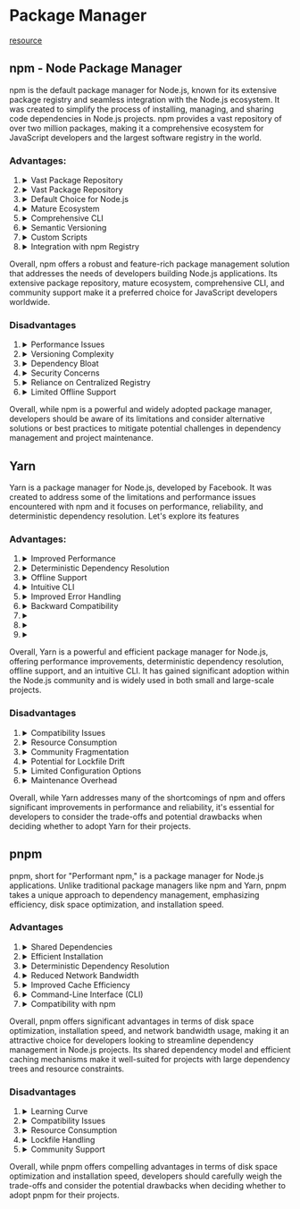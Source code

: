 # Package Manager

[resource](https://nodesource.com/blog/nodejs-package-manager-comparative-guide-2024)

## npm - Node Package Manager

npm is the default package manager for Node.js, known for its extensive package registry and seamless integration with the Node.js ecosystem. It was created to simplify the process of installing, managing, and sharing code dependencies in Node.js projects. npm provides a vast repository of over two million packages, making it a comprehensive ecosystem for JavaScript developers and the largest software registry in the world.

### Advantages:

<ol>
  <li>
    <details>
      <summary>Vast Package Repository</summary>
      <p>
        Developers love npm for its unmatched package registry, boasting over two million packages covering a wide range of functionalities and use cases. Developers have access to a rich ecosystem of open-source libraries and modules, enabling them to leverage existing solutions and accelerate development
      </p>
    </details>
  </li>

  <li>
    <details>
      <summary>Vast Package Repository</summary>
      <p>
        Developers love npm for its unmatched package registry, boasting over two million packages covering a wide range of functionalities and use cases. Developers have access to a rich ecosystem of open-source libraries and modules, enabling them to leverage existing solutions and accelerate development
      </p>
    </details>
  </li>

  <li>
    <details>
      <summary>Default Choice for Node.js</summary>
      <p>
        npm comes bundled with Node.js installations, making it the default package manager for Node.js projects. Its seamless integration with the Node.js ecosystem simplifies dependency management and ensures compatibility with the Node.js runtime
      </p>
    </details>
  </li>

  <li>
    <details>
      <summary>Mature Ecosystem</summary>
      <p>
        npm has a mature and well-established ecosystem with robust infrastructure and community support. It has been in use for many years and has undergone continuous improvements, resulting in a stable and reliable tool for managing project dependencies
      </p>
    </details>
  </li>

  <li>
    <details>
      <summary>Comprehensive CLI</summary>
      <p>
        npm provides a comprehensive command-line interface (CLI) with a wide range of commands and options for managing packages, scripts, and configurations. Developers can perform tasks such as installing, updating, publishing, and scripting with ease using npm's intuitive CLI.
      </p>
    </details>
  </li>
  <li>
    <details>
      <summary>Semantic Versioning</summary>
      <p>
        npm follows semantic versioning (SemVer) rules, allowing developers to specify version ranges for dependencies accurately. This ensures compatibility and predictability when updating packages, minimizing the risk of breaking changes in projects.
      </p>
    </details>
  </li>
  <li>
    <details>
      <summary>Custom Scripts</summary>
      <p>
        npm allows developers to define custom scripts in the "package.json" file, which can be executed using the npm run command. This feature enables automation of various development tasks such as building, testing, and deployment, streamlining the development workflow.
      </p>
    </details>
  </li>
  <li>
    <details>
      <summary>Integration with npm Registry</summary>
      <p>
        npm seamlessly integrates with the npm registry, a centralized repository where developers can publish and discover packages. This centralized infrastructure fosters collaboration and code sharing within the JavaScript community, contributing to the growth and innovation of the ecosystem.
      </p>
    </details>
  </li>
</ol>

Overall, npm offers a robust and feature-rich package management solution that addresses the needs of developers building Node.js applications. Its extensive package repository, mature ecosystem, comprehensive CLI, and community support make it a preferred choice for JavaScript developers worldwide.


### Disadvantages

<ol>
  <li>
    <details>
      <summary>Performance Issues</summary>
      <p>
        npm can sometimes suffer from performance issues, especially in large-scale projects with many dependencies. Some developers find Yarn and pnpm faster. Slow installation times and high resource consumption may impact developer productivity and build times.
      </p>
    </details>
  </li>

  <li>
    <details>
      <summary>Versioning Complexity</summary>
      <p>
        Managing package versions and dependency conflicts can be challenging with npm, particularly in projects with complex dependency trees. Resolving version conflicts and ensuring compatibility between packages may require manual intervention and careful oversight.
      </p>
    </details>
  </li>

  <li>
    <details>
      <summary>Dependency Bloat</summary>
      <p>
        npm's default behavior of installing packages locally can lead to dependency bloat, where projects accumulate unnecessary dependencies over time. This can increase project size and complexity, potentially impacting performance and maintenance efforts.
      </p>
    </details>
  </li>

  <li>
    <details>
      <summary>Security Concerns</summary>
      <p>
        npm packages are not immune to security vulnerabilities, and relying on third-party code introduces potential risks to projects. While npm provides tools for auditing packages and detecting vulnerabilities, developers must remain vigilant and proactive in addressing security issues.
      </p>
    </details>
  </li>
  <li>
    <details>
      <summary>Reliance on Centralized Registry</summary>
      <p>
        npm's reliance on a centralized registry for package distribution and discovery introduces a single point of failure and potential network bottlenecks. Disruptions or outages in the npm registry can disrupt development workflows and dependency management processes.
      </p>
    </details>
  </li>
  <li>
    <details>
      <summary>Limited Offline Support</summary>
      <p>
        While npm provides some support for offline installations through local caches, its offline capabilities are not as robust as some other package managers like Yarn. Developers working in environments with limited or intermittent internet connectivity may encounter difficulties when relying on npm.
      </p>
    </details>
  </li>
</ol>

Overall, while npm is a powerful and widely adopted package manager, developers should be aware of its limitations and consider alternative solutions or best practices to mitigate potential challenges in dependency management and project maintenance.

## Yarn

Yarn is a package manager for Node.js, developed by Facebook. It was created to address some of the limitations and performance issues encountered with npm and it focuses on performance, reliability, and deterministic dependency resolution. Let's explore its features

### Advantages:

<ol>
  <li>
    <details>
      <summary>Improved Performance</summary>
      <p>
        Yarn is known for its faster installation times and more efficient dependency resolution compared to npm. It achieves this through parallel package installations and caching mechanisms, reducing the time and resources required for managing dependencies.  
      </p>
    </details>
  </li>
  
  <li>
    <details>
      <summary>Deterministic Dependency Resolution</summary>
      <p>
        Yarn ensures deterministic dependency resolution by generating a lockfile (yarn.lock) that captures the exact versions of dependencies used in a project. This helps prevent dependency conflicts and ensures consistency across different development environments.
      </p>
    </details>
  </li>

  <li>
    <details>
      <summary>Offline Support</summary>
      <p>
        Yarn provides robust support for offline installations, making it suitable for environments with limited or intermittent internet connectivity. It caches packages locally, allowing developers to install dependencies without relying on an active internet connection.
      </p>
    </details>
  </li>

  <li>
    <details>
      <summary>Intuitive CLI</summary>
      <p>
        Yarn offers an intuitive command-line interface (CLI) with clear and concise commands for managing packages and running scripts. Its CLI is designed to be user-friendly and easy to use, streamlining the development workflow.
      </p>
    </details>
  </li>

  <li>
    <details>
      <summary>Improved Error Handling</summary>
      <p>
        Yarn provides detailed error messages and diagnostics, making it easier for developers to troubleshoot and resolve issues related to package installation or dependency management.
      </p>
    </details>
  </li>

  <li>
    <details>
      <summary>Backward Compatibility</summary>
      <p>
        Yarn maintains compatibility with the npm registry and existing npm workflows, allowing developers to transition seamlessly from npm to Yarn without disrupting their projects.
      </p>
    </details>
  </li>

  <li>
    <details>
      <summary></summary>
      <p>
       
      </p>
    </details>
  </li>

  <li>
    <details>
      <summary></summary>
      <p>
       
      </p>
    </details>
  </li>

  <li>
    <details>
      <summary></summary>
      <p>
       
      </p>
    </details>
  </li>
</ol>

Overall, Yarn is a powerful and efficient package manager for Node.js, offering performance improvements, deterministic dependency resolution, offline support, and an intuitive CLI. It has gained significant adoption within the Node.js community and is widely used in both small and large-scale projects.

### Disadvantages

<ol>
  <li>
    <details>
      <summary>Compatibility Issues</summary>
      <p>
        Although Yarn aims for compatibility with npm, there may still be occasional compatibility issues or differences in behavior between the two package managers. This can sometimes lead to unexpected behavior or difficulties when migrating projects between npm and Yarn.
      </p>
    </details>
  </li>
  
  <li>
    <details>
      <summary>Resource Consumption</summary>
      <p>
        Yarn's caching mechanisms and parallel installation processes can consume significant system resources, especially in projects with large dependency trees. This may impact the performance of development environments, particularly on systems with limited resources or older hardware.
      </p>
    </details>
  </li>

  <li>
    <details>
      <summary>Community Fragmentation</summary>
      <p>
        While Yarn has gained widespread adoption within the Node.js community, its ecosystem and community support may still be smaller and less extensive than npm's. This can result in fewer third-party plugins, integrations, and community-driven initiatives compared to npm.
      </p>
    </details>
  </li>

  <li>
    <details>
      <summary>Potential for Lockfile Drift</summary>
      <p>
        Yarn generates a lockfile (yarn.lock) to ensure deterministic dependency resolution. However, if developers manually modify dependencies or update packages without updating the lockfile, it can lead to lockfile drift, where the lockfile becomes out of sync with the actual dependencies installed in the project.
      </p>
    </details>
  </li>

  <li>
    <details>
      <summary>Limited Configuration Options</summary>
      <p>
        Yarn's configuration options are more limited compared to npm, which provides more granular control over package installation, registry settings, and other aspects of dependency management. Developers may find themselves lacking certain customization options available in npm.
      </p>
    </details>
  </li>

  <li>
    <details>
      <summary>Maintenance Overhead</summary>
      <p>
        While Yarn offers benefits such as improved performance and dependency resolution, it also introduces additional maintenance overhead in terms of managing the Yarn-specific configuration, lockfile, and dependencies. This can add complexity to project maintenance and version control.
      </p>
    </details>
  </li>
</ol>

Overall, while Yarn addresses many of the shortcomings of npm and offers significant improvements in performance and reliability, it's essential for developers to consider the trade-offs and potential drawbacks when deciding whether to adopt Yarn for their projects.

## pnpm

pnpm, short for "Performant npm," is a package manager for Node.js applications. Unlike traditional package managers like npm and Yarn, pnpm takes a unique approach to dependency management, emphasizing efficiency, disk space optimization, and installation speed.

### Advantages

<ol>
  <li>
    <details>
      <summary>Shared Dependencies</summary>
      <p>
        pnpm utilizes a shared dependency model, where common dependencies across projects are stored in a single location on disk. This approach minimizes disk space usage by avoiding duplicate copies of dependencies, leading to significant savings in storage resources.
      </p>
    </details>
  </li>

  <li>
    <details>
      <summary>Efficient Installation</summary>
      <p>
        By leveraging shared dependencies and efficient caching mechanisms, pnpm offers faster installation times compared to traditional package managers. It can dramatically reduce the time required to install dependencies, particularly in projects with large dependency trees.
      </p>
    </details>
  </li>

  <li>
    <details>
      <summary>Deterministic Dependency Resolution</summary>
      <p>
        Similar to Yarn, pnpm ensures deterministic dependency resolution by generating a lockfile (pnpm-lock.yaml) that captures the exact versions of dependencies used in a project. This helps prevent dependency conflicts and ensures consistency across different development environments.
      </p>
    </details>
  </li>

  <li>
    <details>
      <summary>Reduced Network Bandwidth</summary>
      <p>
        pnpm optimizes network bandwidth usage by sharing package downloads across projects. When multiple projects require the same dependency, pnpm fetches the package only once and shares it among all projects, reducing the amount of data transferred over the network.
      </p>
    </details>
  </li>

  <li>
    <details>
      <summary>Improved Cache Efficiency</summary>
      <p>
        pnpm's caching mechanisms are designed to be highly efficient, reducing the need to re-download packages and improving installation speeds. It maintains a centralized cache of packages and dependencies, enabling faster installations and minimizing redundant downloads.
      </p>
    </details>
  </li>

  <li>
    <details>
      <summary>Command-Line Interface (CLI)</summary>
      <p>
        pnpm provides an intuitive CLI with commands for installing, updating, and managing packages. Its CLI is designed to be user-friendly and easy to use, with clear and concise syntax for executing common tasks.
      </p>
    </details>
  </li>

  <li>
    <details>
      <summary>Compatibility with npm</summary>
      <p>
        pnpm maintains compatibility with the npm registry and existing npm workflows, making it easy for developers to transition from npm to pnpm without disrupting their projects. It can install packages from the npm registry and works seamlessly with existing npm packages and configurations.
      </p>
    </details>
  </li>
</ol>

Overall, pnpm offers significant advantages in terms of disk space optimization, installation speed, and network bandwidth usage, making it an attractive choice for developers looking to streamline dependency management in Node.js projects. Its shared dependency model and efficient caching mechanisms make it well-suited for projects with large dependency trees and resource constraints.

### Disadvantages

<ol>
  <li>
    <details>
      <summary>Learning Curve</summary>
      <p>
        Switching from traditional package managers like npm and Yarn to pnpm may require developers to learn new commands, workflows, and concepts specific to pnpm. While pnpm's CLI is intuitive, there is still a learning curve involved, particularly for developers unfamiliar with its shared dependency model and caching mechanisms.
      </p>
    </details>
  </li>

  <li>
    <details>
      <summary>Compatibility Issues</summary>
      <p>
        Although pnpm aims for compatibility with npm and Yarn, there may still be occasional compatibility issues or differences in behavior between the package managers. This can sometimes lead to unexpected behavior or difficulties when migrating projects between npm/Yarn and pnpm
      </p>
    </details>
  </li>
  
  <li>
    <details>
      <summary>Resource Consumption</summary>
      <p>
        While pnpm's shared dependency model reduces disk space usage, it may still consume significant system resources, especially in projects with large dependency trees. Caching dependencies and managing shared packages can require additional memory and processing power, impacting the performance of development environments.
      </p>
    </details>
  </li>
  
  <li>
    <details>
      <summary>Lockfile Handling</summary>
      <p>
        pnpm generates a lockfile (pnpm-lock.yaml) to ensure deterministic dependency resolution. However, managing the lockfile and ensuring its consistency across different environments can be challenging. Developers must be careful to avoid lockfile drift, where the lockfile becomes out of sync with the actual dependencies installed in the project.
      </p>
    </details>
  </li>
  
  <li>
    <details>
      <summary>Community Support</summary>
      <p>
        While pnpm has gained adoption within the Node.js community, its ecosystem and community support may still be smaller and less extensive than npm and Yarn. This can result in fewer third-party plugins, integrations, fewer documentation resources and tutorials available, and community-driven initiatives, limiting the available resources and support for pnpm users.
      </p>
    </details>
  </li>
</ol>

Overall, while pnpm offers compelling advantages in terms of disk space optimization and installation speed, developers should carefully weigh the trade-offs and consider the potential drawbacks when deciding whether to adopt pnpm for their projects.